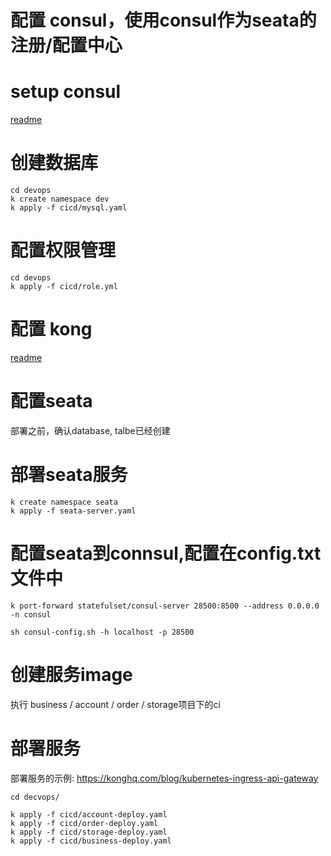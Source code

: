 # 配置 consul，使用consul作为seata的注册/配置中心

# setup consul
[readme](https://github.com/pjhu/seata/tree/master/devops/consul/readme.MD)

# 创建数据库
```
cd devops
k create namespace dev
k apply -f cicd/mysql.yaml
```

# 配置权限管理
```
cd devops
k apply -f cicd/role.yml
```

# 配置 kong
[readme](https://github.com/pjhu/seata/tree/master/devops/kong/readme.MD)

# 配置seata

部署之前，确认database, talbe已经创建

# 部署seata服务
```
k create namespace seata
k apply -f seata-server.yaml
```

# 配置seata到connsul,配置在config.txt文件中

```
k port-forward statefulset/consul-server 28500:8500 --address 0.0.0.0 -n consul

sh consul-config.sh -h localhost -p 28500
```

# 创建服务image
执行 business / account / order / storage项目下的ci

# 部署服务
部署服务的示例: https://konghq.com/blog/kubernetes-ingress-api-gateway
```
cd decvops/

k apply -f cicd/account-deploy.yaml
k apply -f cicd/order-deploy.yaml
k apply -f cicd/storage-deploy.yaml
k apply -f cicd/business-deploy.yaml
```